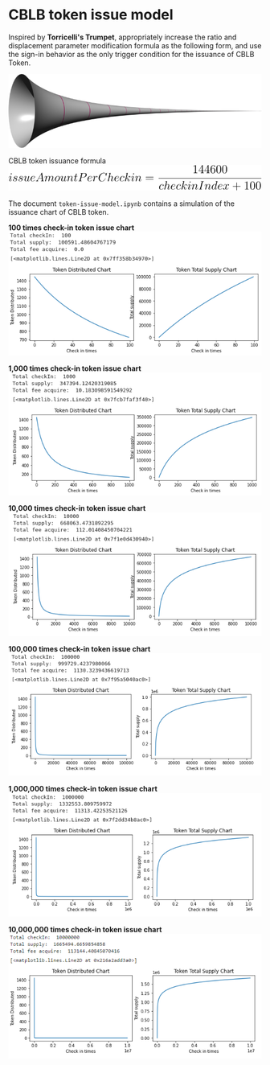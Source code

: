 # CBLB token issue model

Inspired by **Torricelli's Trumpet**, appropriately increase the ratio and displacement parameter modification formula as the following form, and use the sign-in behavior as the only trigger condition for the issuance of CBLB Token.

![](./imgs/GabrielHorn.png)

CBLB token issuance formula  
![](./imgs/formula.svg)

The document `token-issue-model.ipynb` contains a simulation of the issuance chart of CBLB token.

**100 times check-in token issue chart**  
![](./imgs/100-checkin.png)

**1,000 times check-in token issue chart**  
![](./imgs/1-000-checkin.png)

**10,000 times check-in token issue chart**  
![](./imgs/10-000-checkin.png)

**100,000 times check-in token issue chart**  
![](./imgs/100-000-checkin.png)

**1,000,000 times check-in token issue chart**  
![](./imgs/1-000-000-checkin.png)

**10,000,000 times check-in token issue chart**  
![](./imgs/10-000-000-checkin.png)
